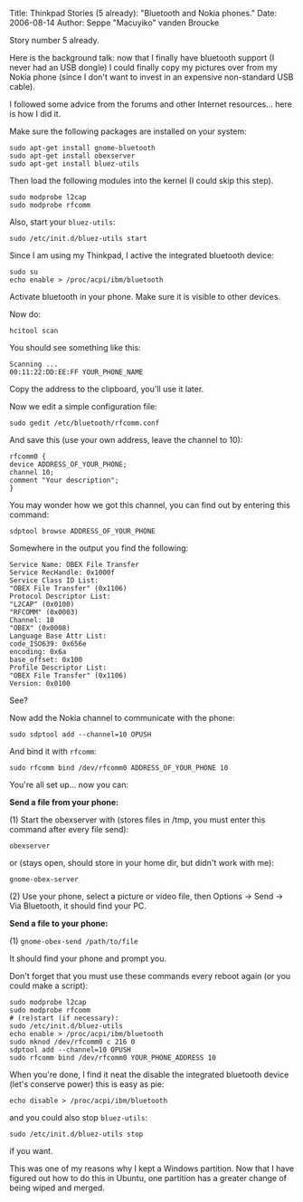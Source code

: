 Title: Thinkpad Stories (5 already): "Bluetooth and Nokia phones."
Date: 2006-08-14
Author: Seppe "Macuyiko" vanden Broucke

Story number 5 already.

Here is the background talk: now that I finally have bluetooth support (I never had an USB dongle) I could finally copy my pictures over from my Nokia phone (since I don't want to invest in an expensive non-standard USB cable).

I followed some advice from the forums and other Internet resources... here is how I did it.

Make sure the following packages are installed on your system:

    sudo apt-get install gnome-bluetooth
    sudo apt-get install obexserver
    sudo apt-get install bluez-utils

Then load the following modules into the kernel (I could skip this step).

    sudo modprobe l2cap
    sudo modprobe rfcomm

Also, start your `bluez-utils`:

    sudo /etc/init.d/bluez-utils start

Since I am using my Thinkpad, I active the integrated bluetooth device:

    sudo su
    echo enable > /proc/acpi/ibm/bluetooth

Activate bluetooth in your phone. Make sure it is visible to other devices.

Now do:

    hcitool scan

You should see something like this:

    Scanning ...
    00:11:22:DD:EE:FF YOUR_PHONE_NAME

Copy the address to the clipboard, you'll use it later.

Now we edit a simple configuration file:

    sudo gedit /etc/bluetooth/rfcomm.conf

And save this (use your own address, leave the channel to 10):

    rfcomm0 {
    device ADDRESS_OF_YOUR_PHONE;
    channel 10;
    comment "Your description";
    }

You may wonder how we got this channel, you can find out by entering this command:

    sdptool browse ADDRESS_OF_YOUR_PHONE

Somewhere in the output you find the following:

	Service Name: OBEX File Transfer
	Service RecHandle: 0x1000f
	Service Class ID List:
	"OBEX File Transfer" (0x1106)
	Protocol Descriptor List:
	"L2CAP" (0x0100)
	"RFCOMM" (0x0003)
	Channel: 10
	"OBEX" (0x0008)
	Language Base Attr List:
	code_ISO639: 0x656e
	encoding: 0x6a
	base_offset: 0x100
	Profile Descriptor List:
	"OBEX File Transfer" (0x1106)
	Version: 0x0100

See?

Now add the Nokia channel to communicate with the phone:

	sudo sdptool add --channel=10 OPUSH

And bind it with `rfcomm`:

	sudo rfcomm bind /dev/rfcomm0 ADDRESS_OF_YOUR_PHONE 10

You're all set up... now you can:

**Send a file from your phone:**

(1) Start the obexserver with (stores files in /tmp, you must enter this command after every file send):

    obexserver

or (stays open, should store in your home dir, but didn't work with me):

    gnome-obex-server

(2) Use your phone, select a picture or video file, then Options -> Send -> Via Bluetooth, it should find your PC.

**Send a file to your phone:**

(1) `gnome-obex-send /path/to/file`

It should find your phone and prompt you.

Don't forget that you must use these commands every reboot again (or you could make a script):

	sudo modprobe l2cap
	sudo modprobe rfcomm
	# (re)start (if necessary):
	sudo /etc/init.d/bluez-utils
	echo enable > /proc/acpi/ibm/bluetooth
	sudo mknod /dev/rfcomm0 c 216 0
	sdptool add --channel=10 OPUSH
	sudo rfcomm bind /dev/rfcomm0 YOUR_PHONE_ADDRESS 10

When you're done, I find it neat the disable the integrated bluetooth device (let's conserve power) this is easy as pie:

	echo disable > /proc/acpi/ibm/bluetooth

and you could also stop `bluez-utils`:

	sudo /etc/init.d/bluez-utils stop

if you want.

This was one of my reasons why I kept a Windows partition. Now that I have figured out how to do this in Ubuntu, one partition has a greater change of being wiped and merged.
